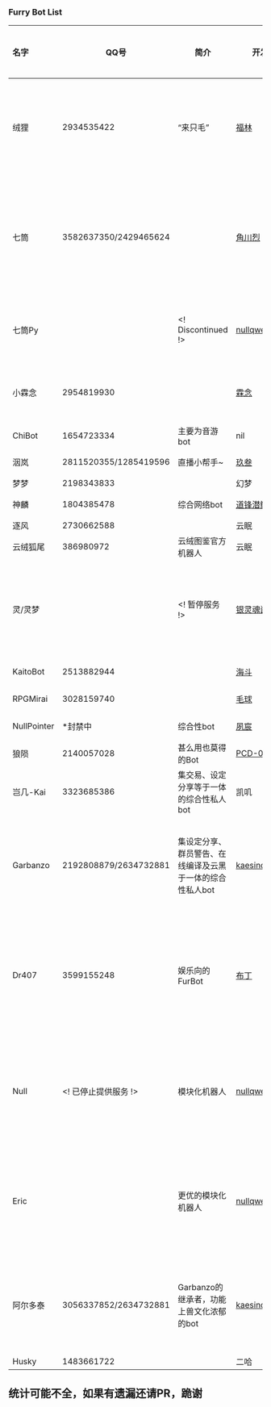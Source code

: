 ### Furry Bot List

| 名字   | QQ号           | 简介                     | 开发者                                    | 开发者的QQ号 | 仓库/站点 |
| :----- | -------------- | ------------------------ | -------------------------------------- | ---------- | -- |
| 绒狸   | 2934535422     | “来只毛”                 | [福林](https://github.com/furleywolf)     | 2111626525 | [开源版仓库](https://github.com/furleywolf/Furbot-Mirai) \| [帮助](https://www.kancloud.cn/furleywolf/furbot/2482928) |
| 七筒   | 3582637350/2429465624 |   | [角川烈](https://github.com/KadokawaR) & [白门](https://github.com/MarbleGateKeeper)| 2955808839 | [开源版仓库](https://github.com/KadokawaR/Chitung-public) \| [本体仓库](https://github.com/KadokawaR/LLT-Bot)|
| 七筒Py |        | <! Discontinued !>  | [nullqwertyuiop](https://github.com/nullqwertyuiop)|  | [开源版仓库](https://github.com/nullqwertyuiop/Chitung-python) |
| 小霖念 | 2954819930      |                         | [霖念](https://github.com/Little-LinNian) | 2544704967 | [仓库](https://github.com/Little-LinNian/Aworda) \| [帮助](https://linnian.furbot.icu) |
| ChiBot | 1654723334     | 主要为音游bot            | nil                                       | 1240188105 |
| 洇岚   | 2811520355/1285419596 | 直播小帮手~        | [玖叁](https://github.com/colour93)       | 1285419578 | [帮助](https://yinlan.furbot.icu) |
| 梦梦   | 2198343833     |                          | 幻梦                                     | 1374004609 |
| 神麟   | 1804385478     | 综合网络bot     | [道锋潜鳞](https://github.com/Taishang-Penglong) | 2970290021 | [帮助](https://daofengql.gitee.io/godloongbot/) |
| 逐风   | 2730662588     |                         | 云眠                                       | 3360996909 |
| 云绒狐尾 | 386980972     | 云绒图鉴官方机器人       | 云眠                                        | 3360996909 | [帮助](http://furbot.cn) |
| 灵/灵梦     |     |   <! 暂停服务 !> | [银灵魂酱](https://github.com/yinlinghunjiang)| 1581647952 |[开源版仓库](https://github.com/yinlinghunjiang/Simple-Tranfur-Bot) \| [帮助](https://www.uwpg.xyz/docs)|
| KaitoBot | 2513882944    |    | [海斗](https://github.com/Ishikawa-Kaito) | 435907629 | [仓库](https://github.com/Ishikawa-Kaito/KaitoBot) |
| RPGMirai | 3028159740    |    | [毛球](https://github.com/LittleGreenYuan) | 173799685 | [仓库](https://github.com/LittleGreenYuan/RPGmirai) |
| NullPointer   | \*封禁中 | 综合性bot       | [夙宸](https://github.com/SuChenawa)       | 1306542338 | [帮助](https://sg.lfmemz.ltd/) |
| 狼陨   | 2140057028 | 甚么用也莫得的Bot  | [PCD-01](https://github.com/PCD-01)       | 3074109872 | [帮助](https://fallwolf.furbot.top/) |
| 岂几-Kai | 3323685386 | 集交易、设定分享等于一体的综合性私人bot | 凯叽 | 1512061202 | |
| Garbanzo | 2192808879/2634732881 | 集设定分享、群员警告、在线编译及云黑于一体的综合性私人bot | [kaesinol](https://github.com/kaixinol) | 3607922630 | [开源版仓库](https://github.com/kaixinol/FurryGarbanzoBot) \| [帮助](https://github.com/kaixinol/FurryGarbanzoBot/tree/main/docs) |
| Dr407 | 3599155248 | 娱乐向的FurBot | [布丁](https://github.com/BuDingOwO) | 3515238310 |  [开源版仓库](https://github.com/ForcecatDevs/Dr407) \ [帮助文档](https://docs.forcecat.cn) |
| Null | <! 已停止提供服务 !> | 模块化机器人 | [nullqwertyuiop](https://github.com/nullqwertyuiop) |  | [本体仓库](https://github.com/ProjectNu11/Null) \| [插件仓库](https://github.com/ProjectNu11/NullPlugins) |
| Eric |  | 更优的模块化机器人 | [nullqwertyuiop](https://github.com/nullqwertyuiop) |  | [本体仓库](https://github.com/nullqwertyuiop/Eric) \| [插件仓库](https://github.com/search?q=EricPlugins) |
| 阿尔多泰 | 3056337852/2634732881 | Garbanzo的继承者，功能上兽文化浓郁的bot | [kaesinol](https://github.com/kaixinol) | 3607922630 | [开源版仓库](https://github.com/kaixinol/AldotaiBot) \| [帮助](https://reset.forcecat.cn/) |
| Husky | 1483661722 |  | 二哈 | 3206186496 |  |
统计可能不全，如果有遗漏还请PR，跪谢
----------
